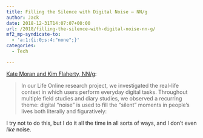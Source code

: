 ```yaml
---
title: Filling the Silence with Digital Noise – NN/g
author: Jack
date: 2018-12-31T14:07:07+00:00
url: /2018/filling-the-silence-with-digital-noise-nn-g/
mf2_mp-syndicate-to:
  - 'a:1:{i:0;s:4:"none";}'
categories:
  - Tech

---
```

[Kate Moran and Kim Flaherty, NN/g][1]:

> In our Life Online research project, we investigated the real-life context in which users perform everyday digital tasks. Throughout multiple field studies and diary studies, we observed a recurring theme: digital “noise” is used to fill the “silent” moments in people’s lives both literally and figuratively:

I try not to do this, but I do it all the time in all sorts of ways, and I don&#8217;t even _like_ noise.

 [1]: https://www.nngroup.com/articles/filling-silence-digital-noise/